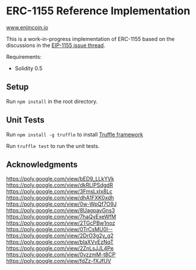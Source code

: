 # ERC-1155 Reference Implementation
www.enjincoin.io

This is a work-in-progress implementation of ERC-1155 based on the discussions in the [EIP-1155 issue thread](https://github.com/ethereum/EIPs/issues/1155).

Requirements:
* Solidity 0.5

## Setup
Run `npm install` in the root directory.

## Unit Tests
Run `npm install -g truffle` to install [Truffle framework](http://truffleframework.com/docs/getting_started/installation)

Run `truffle test` to run the unit tests.

## Acknowledgments

https://poly.google.com/view/bED9_LLkYVk
https://poly.google.com/view/dkRLlPSdgdR
https://poly.google.com/view/3FmsLxIx8Lc
https://poly.google.com/view/dhA1FXK0xdh
https://poly.google.com/view/0w-WpQf7O9J
https://poly.google.com/view/8UagpavGns3
https://poly.google.com/view/7haQyExeWfM
https://poly.google.com/view/2TGcPBw1noz
https://poly.google.com/view/0TrCsMU0I--
https://poly.google.com/view/2DrO3g2y_g2
https://poly.google.com/view/bIaXVvEzNqT
https://poly.google.com/view/2ZnLsJJL4Pe
https://poly.google.com/view/0vzzmM-t8CP
https://poly.google.com/view/fdZz-fXJfUV
